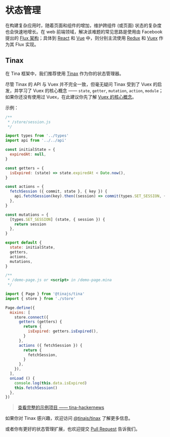 # 状态管理

在构建复杂应用时，随着页面和组件的增加，维护跨组件 (或页面) 状态的复杂度也会快速地增长。在 web 前端领域，解决该难题的常见思路是使用由 Facebook 提出的 [Flux 架构](https://facebook.github.io/flux/)；具体到 [React](https://reactjs.org/) 和 [Vue](https://vuejs.org) 中，则分别主流使用 [Redux](https://redux.js.org/) 和 [Vuex](https://vuex.vuejs.org/) 作为其 Flux 实现。

## Tinax
在 Tina 框架中，我们推荐使用 [Tinax](https://github.com/tinajs/tinax) 作为你的状态管理器。

尽管 Tinax 的 API 与 Vuex 并不完全一致，但毫无疑问 Tinax 受到了 Vuex 的启发，并学习了 Vuex 的核心概念 —— ``state``, ``getter``, ``mutation``, ``action``, ``module``；如果你还没有使用过 Vuex，在此建议你先了解 [Vuex 的核心概念](https://vuex.vuejs.org/zh-cn/core-concepts.html)。

示例：

```javascript
/**
 * /store/session.js
 */

import types from '../types'
import api from '../../api'

const initialState = {
  expiredAt: null,
}

const getters = {
  isExpired: (state) => state.expiredAt < Date.now(),
}

const actions = {
  fetchSession ({ commit, state }, { key }) {
    api.fetchSession(key).then((session) => commit(types.SET_SESSION, { session }))
  },
}

const mutations = {
  [types.SET_SESSION] (state, { session }) {
    return session
  },
}

export default {
  state: initialState,
  getters,
  actions,
  mutations,
}
```

```javascript
/**
 * /demo-page.js or <script> in /demo-page.mina
 */

import { Page } from '@tinajs/tina'
import { store } from './store'

Page.define({
  mixins: [
    store.connect({
      getters (getters) {
        return {
          isExpired: getters.isExpired(),
        }
      },
      actions ({ fetchSession }) {
        return {
          fetchSession,
        }
      },
    }),
  ],
  onLoad () {
    console.log(this.data.isExpired)
    this.fetchSession()
  },
})
```

> [查看完整的示例项目 —— tina-hackernews](https://github.com/imyelo/tina-hackernews)

如果你对 Tinax 感兴趣，欢迎访问 [@tinajs/tinax](https://github.com/tinajs/tinax) 了解更多信息。

或者你有更好的状态管理扩展，也欢迎提交 [Pull Request](https://github.com/tinajs/tina/pulls) 告诉我们。
